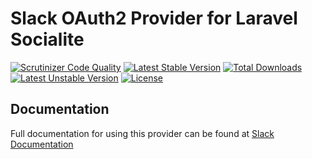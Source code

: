 # Slack OAuth2 Provider for Laravel Socialite

[![Scrutinizer Code Quality](https://img.shields.io/scrutinizer/g/SocialiteProviders/Slack.svg?style=flat-square)](https://scrutinizer-ci.com/g/SocialiteProviders/Slack/?branch=master)
[![Latest Stable Version](https://img.shields.io/packagist/v/socialiteproviders/slack.svg?style=flat-square)](https://packagist.org/packages/socialiteproviders/slack)
[![Total Downloads](https://img.shields.io/packagist/dt/socialiteproviders/slack.svg?style=flat-square)](https://packagist.org/packages/socialiteproviders/slack)
[![Latest Unstable Version](https://img.shields.io/packagist/vpre/socialiteproviders/slack.svg?style=flat-square)](https://packagist.org/packages/socialiteproviders/slack)
[![License](https://img.shields.io/packagist/l/socialiteproviders/slack.svg?style=flat-square)](https://packagist.org/packages/socialiteproviders/slack)

## Documentation

Full documentation for using this provider can be found at [Slack Documentation](http://socialiteproviders.github.io/providers/slack/)
